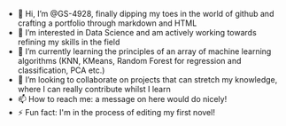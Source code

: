 - 👋 Hi, I’m @GS-4928, finally dipping my toes in the world of github and crafting a portfolio through markdown and HTML
- 👀 I’m interested in Data Science and am actively working towards refining my skills in the field
- 🌱 I’m currently learning the principles of an array of machine learning algorithms (KNN, KMeans, Random Forest for regression and classification, PCA etc.)
- 💞️ I’m looking to collaborate on projects that can stretch my knowledge, where I can really contribute whilst I learn
- 📫 How to reach me: a message on here would do nicely!
- ⚡ Fun fact: I'm in the process of editing my first novel!

<!---
GS-4928/GS-4928 is a ✨ special ✨ repository because its `README.md` (this file) appears on your GitHub profile.
You can click the Preview link to take a look at your changes.
--->
